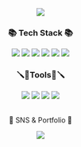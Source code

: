 <div align="center">
<img src="https://capsule-render.vercel.app/api?type=wave&color=auto&height=300&section=header&text=Hyerin%20Github&fontSize=90" />	
</div>

<div align=center>
	<h3> 📚 Tech Stack 📚</h3>
</div>

<div align="center">
	<img src="https://img.shields.io/badge/HTML5-E34F26?style=flat&logo=HTML5&logoColor=white" />
	<img src="https://img.shields.io/badge/CSS3-1572B6?style=flat&logo=CSS3&logoColor=white" />
	<img src="https://img.shields.io/badge/NodeJS-339933?style=flat&logo=Node.js&logoColor=white" />
	<img src="https://img.shields.io/badge/React-61DAFB?style=flat&logo=React&logoColor=white" />
	<img src="https://img.shields.io/badge/Express-000000?style=flat&logo=Express&logoColor=white" />
	<img src="https://img.shields.io/badge/TypeScript-3178C6?style=flat&logo=TypeScript&logoColor=white" />
	<br/>
</div>
	
<div align=center>
	<h3>🪛🔧Tools🔧🪛</h3>
	<img src="https://img.shields.io/badge/VScode-007ACC?style=flat&logo=VScode&logoColor=white" />
	<img src="https://img.shields.io/badge/Github-181717?style=flat&logo=Github&logoColor=white" />
	<img src="https://img.shields.io/badge/MongoDB-47A248?style=flat&logo=MongoDB&logoColor=white" />
	<img src="https://img.shields.io/badge/Postman-FF6C37?style=flat&logo=Postman&logoColor=white" />
</div>
<br>

<div align=center>
	<p>🎨 SNS & Portfolio 🎨</p>
</div>
<div align=center>
	<a href="https://02rynn-lap.tistory.com">
		<img src="https://img.shields.io/badge/Blog-000000?style=flat&logo=Blogger&logoColor=white" />
	</a>	
</div>

